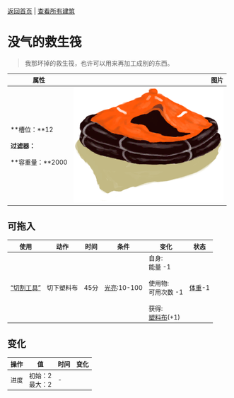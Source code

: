 [返回首页](index.md)   |  [查看所有建筑](building.md)
# 没气的救生筏  
> 我那坏掉的救生筏，也许可以用来再加工成别的东西。  
  
  属性  |   图片   
 ----  |  ----:   
 **槽位：**12<br><br>**过滤器：**<br><br>**容重量：**2000  |  ![](Sprite/LifeRaft.png)   
  
## 可拖入  
使用  |  动作  |  时间  |  条件  |  变化  |  状态  
----  |  ----  |  ----  |  ----  |  ----  |  ----  
[“切割工具”](tag_Cutter.md)  |  切下塑料布  |  45分  |  [光亮](Light.md):10-100  |  自身:<br>能量  -1<br><br>使用物:<br>可用次数  -1<br><br>获得:<br>[塑料布](PlasticSheet.md)(+1)<br>  |  [体重](Weight.md)-1  
## 变化  
操作  |  值  |  时间  |  变化  
----  |  ----  |  ----  |  ----  
进度  |  初始：2<br>最大：2  |  -  |    
